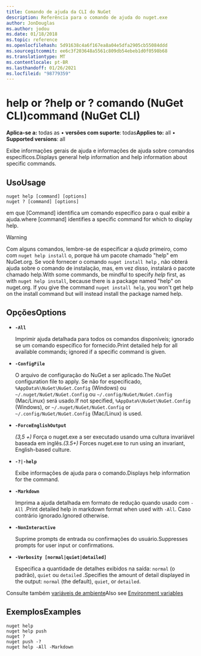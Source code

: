 ```yaml
---
title: Comando de ajuda da CLI do NuGet
description: Referência para o comando de ajuda do nuget.exe
author: JonDouglas
ms.author: jodou
ms.date: 01/18/2018
ms.topic: reference
ms.openlocfilehash: 5d91638c4a6f167ea8a04e5dfa2905cb55084ddd
ms.sourcegitcommit: ee6c3f203648a5561c809db54ebeb1d0f0598b68
ms.translationtype: MT
ms.contentlocale: pt-BR
ms.lasthandoff: 01/26/2021
ms.locfileid: "98779359"
---
```

# <a name="help-or--command-nuget-cli"></a><span data-ttu-id="2c182-103">help or ?</span><span class="sxs-lookup"><span data-stu-id="2c182-103">help or ?</span></span> <span data-ttu-id="2c182-104">comando (NuGet CLI)</span><span class="sxs-lookup"><span data-stu-id="2c182-104">command (NuGet CLI)</span></span>

<span data-ttu-id="2c182-105">**Aplica-se a:** todas as &bullet; **versões com suporte**: todas</span><span class="sxs-lookup"><span data-stu-id="2c182-105">**Applies to:** all &bullet; **Supported versions**: all</span></span>

<span data-ttu-id="2c182-106">Exibe informações gerais de ajuda e informações de ajuda sobre comandos específicos.</span><span class="sxs-lookup"><span data-stu-id="2c182-106">Displays general help information and help information about specific commands.</span></span>

## <a name="usage"></a><span data-ttu-id="2c182-107">Uso</span><span class="sxs-lookup"><span data-stu-id="2c182-107">Usage</span></span>

```cli
nuget help [command] [options]
nuget ? [command] [options]
```

<span data-ttu-id="2c182-108">em que [Command] identifica um comando específico para o qual exibir a ajuda.</span><span class="sxs-lookup"><span data-stu-id="2c182-108">where [command] identifies a specific command for which to display help.</span></span>

> [!Warning]
> <span data-ttu-id="2c182-109">Com alguns comandos, lembre-se de especificar a *ajuda* primeiro, como com `nuget help install` o, porque há um pacote chamado "help" em NuGet.org. Se você fornecer o comando `nuget install help` , não obterá ajuda sobre o comando de instalação, mas, em vez disso, instalará o pacote chamado help.</span><span class="sxs-lookup"><span data-stu-id="2c182-109">With some commands, be mindful to specify *help* first, as with `nuget help install`, because there is a package named "help" on nuget.org. If you give the command `nuget install help`, you won't get help on the install command but will instead install the package named help.</span></span>

## <a name="options"></a><span data-ttu-id="2c182-110">Opções</span><span class="sxs-lookup"><span data-stu-id="2c182-110">Options</span></span>

- **`-All`**

  <span data-ttu-id="2c182-111">Imprimir ajuda detalhada para todos os comandos disponíveis; ignorado se um comando específico for fornecido.</span><span class="sxs-lookup"><span data-stu-id="2c182-111">Print detailed help for all available commands; ignored if a specific command is given.</span></span>

- **`-ConfigFile`**

  <span data-ttu-id="2c182-112">O arquivo de configuração do NuGet a ser aplicado.</span><span class="sxs-lookup"><span data-stu-id="2c182-112">The NuGet configuration file to apply.</span></span> <span data-ttu-id="2c182-113">Se não for especificado, `%AppData%\NuGet\NuGet.Config` (Windows) ou `~/.nuget/NuGet/NuGet.Config` ou `~/.config/NuGet/NuGet.Config` (Mac/Linux) será usado.</span><span class="sxs-lookup"><span data-stu-id="2c182-113">If not specified, `%AppData%\NuGet\NuGet.Config` (Windows), or `~/.nuget/NuGet/NuGet.Config` or `~/.config/NuGet/NuGet.Config` (Mac/Linux) is used.</span></span>

- **`-ForceEnglishOutput`**

  <span data-ttu-id="2c182-114">*(3,5 +)* Força o nuget.exe a ser executado usando uma cultura invariável baseada em inglês.</span><span class="sxs-lookup"><span data-stu-id="2c182-114">*(3.5+)* Forces nuget.exe to run using an invariant, English-based culture.</span></span>

- **`-?|-help`**

  <span data-ttu-id="2c182-115">Exibe informações de ajuda para o comando.</span><span class="sxs-lookup"><span data-stu-id="2c182-115">Displays help information for the command.</span></span>

- **`-Markdown`**

  <span data-ttu-id="2c182-116">Imprima a ajuda detalhada em formato de redução quando usado com `-All` .</span><span class="sxs-lookup"><span data-stu-id="2c182-116">Print detailed help in markdown format when used with `-All`.</span></span> <span data-ttu-id="2c182-117">Caso contrário ignorado.</span><span class="sxs-lookup"><span data-stu-id="2c182-117">Ignored otherwise.</span></span>

- **`-NonInteractive`**

  <span data-ttu-id="2c182-118">Suprime prompts de entrada ou confirmações do usuário.</span><span class="sxs-lookup"><span data-stu-id="2c182-118">Suppresses prompts for user input or confirmations.</span></span>

- **`-Verbosity [normal|quiet|detailed]`**

  <span data-ttu-id="2c182-119">Especifica a quantidade de detalhes exibidos na saída: `normal` (o padrão), `quiet` ou `detailed` .</span><span class="sxs-lookup"><span data-stu-id="2c182-119">Specifies the amount of detail displayed in the output: `normal` (the default), `quiet`, or `detailed`.</span></span>

<span data-ttu-id="2c182-120">Consulte também [variáveis de ambiente](cli-ref-environment-variables.md)</span><span class="sxs-lookup"><span data-stu-id="2c182-120">Also see [Environment variables](cli-ref-environment-variables.md)</span></span>

## <a name="examples"></a><span data-ttu-id="2c182-121">Exemplos</span><span class="sxs-lookup"><span data-stu-id="2c182-121">Examples</span></span>

```cli
nuget help
nuget help push
nuget ?
nuget push -?
nuget help -All -Markdown
```
